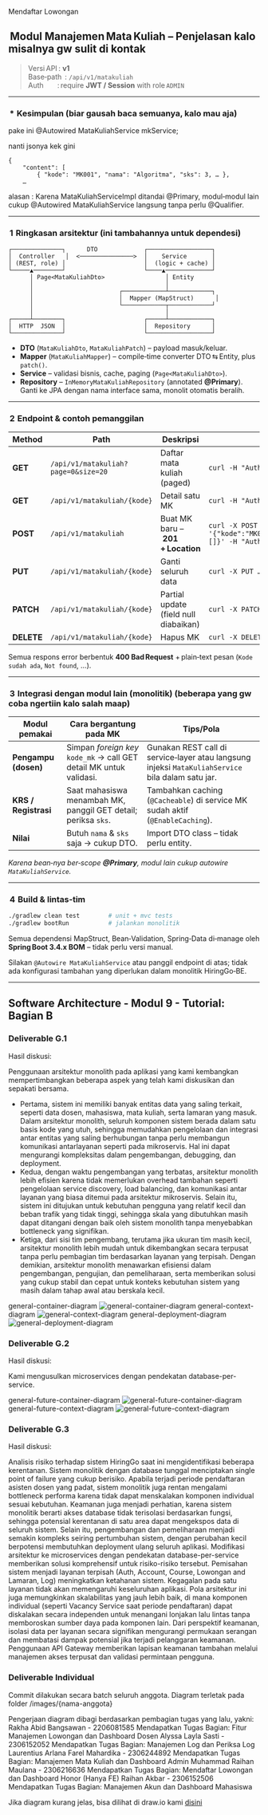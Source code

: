 Mendaftar Lowongan
##  Modul **Manajemen Mata Kuliah** – Penjelasan kalo misalnya gw sulit di kontak

> Versi API : **v1**  
> Base‑path  : `/api/v1/matakuliah`  
> Auth       : require **JWT / Session** with role `ADMIN`

---
###  *  Kesimpulan (biar gausah baca semuanya, kalo mau aja)

pake ini @Autowired MataKuliahService mkService; 

nanti jsonya kek gini
```
{
    "content": [
        { "kode": "MK001", "nama": "Algoritma", "sks": 3, … },
    …
```

alasan : Karena MataKuliahServiceImpl ditandai @Primary, modul‐modul lain cukup @Autowired MataKuliahService langsung tanpa perlu @Qualifier.

---

###  1  Ringkasan arsitektur (ini tambahannya untuk dependesi)

```
┌──────────────┐      DTO             ┌──────────────────┐
│  Controller   │  <───────────────>  │    Service       │
│ (REST, role) │                      │  (logic + cache) │
└─────▲────────┘                      └────▲─────────────┘
      │ Page<MataKuliahDto>                 │ Entity
      │                                     │
      │                        ┌────────────┴────────────┐
      │                        │  Mapper (MapStruct)      │
      │                        └────────────┬────────────┘
      │                                     │
┌─────┴────────┐                      ┌─────┴────────────┐
│  HTTP  JSON  │                      │  Repository      │
└──────────────┘                      └──────────────────┘
```

* **DTO** (`MataKuliahDto`, `MataKuliahPatch`) – payload masuk/keluar.
* **Mapper** (`MataKuliahMapper`) – compile‑time converter DTO ⇆ Entity, plus `patch()`.
* **Service** – validasi bisnis, cache, paging (`Page<MataKuliahDto>`).
* **Repository** – `InMemoryMataKuliahRepository` (annotated **@Primary**). Ganti ke JPA dengan nama interface sama, monolit otomatis beralih.

---

###  2  Endpoint & contoh pemanggilan

| Method | Path | Deskripsi | Contoh `curl` |
|-------|------|-----------|---------------|
| **GET** | `/api/v1/matakuliah?page=0&size=20` | Daftar mata kuliah (paged) | `curl -H "Authorization: Bearer <TOKEN>" http://host/api/v1/matakuliah` |
| **GET** | `/api/v1/matakuliah/{kode}` | Detail satu MK | `curl -H "Authorization: Bearer <TOKEN>" http://host/api/v1/matakuliah/MK001` |
| **POST** | `/api/v1/matakuliah` | Buat MK baru – **201 + Location** | `curl -X POST -H "Content-Type:application/json" -d '{"kode":"MK001","nama":"Algoritma","sks":3,"deskripsi":"Intro","dosenPengampu":[]}' -H "Authorization: Bearer <TOKEN>" http://host/api/v1/matakuliah` |
| **PUT** | `/api/v1/matakuliah/{kode}` | Ganti seluruh data | `curl -X PUT …` |
| **PATCH** | `/api/v1/matakuliah/{kode}` | Partial update (field null diabaikan) | `curl -X PATCH -d '{"sks":4}' …` |
| **DELETE** | `/api/v1/matakuliah/{kode}` | Hapus MK | `curl -X DELETE …` |

Semua respons error berbentuk **400 Bad Request** + plain‑text pesan (`Kode sudah ada`, `Not found`, …).

---

###  3  Integrasi dengan modul lain (monolitik) (beberapa yang gw coba ngertiin kalo salah maap)

| Modul pemakai | Cara bergantung pada MK | Tips/Pola |
|---------------|------------------------|-----------|
| **Pengampu (dosen)** | Simpan *foreign key* `kode_mk` → call GET detail MK untuk validasi. | Gunakan REST call di service‐layer atau langsung injeksi `MataKuliahService` bila dalam satu jar. |
| **KRS / Registrasi** | Saat mahasiswa menambah MK, panggil GET detail; periksa `sks`. | Tambahkan caching (`@Cacheable`) di service MK sudah aktif (`@EnableCaching`). |
| **Nilai** | Butuh `nama` & `sks` saja → cukup DTO. | Import DTO class – tidak perlu entity. |

*Karena bean‐nya ber‑scope **@Primary**, modul lain cukup autowire `MataKuliahService`.*

---

###  4  Build & lintas‐tim

```bash
./gradlew clean test        # unit + mvc tests
./gradlew bootRun           # jalankan monolitik
```

Semua dependensi MapStruct, Bean‑Validation, Spring‑Data di‑manage oleh **Spring Boot 3.4.x BOM** – tidak perlu versi manual.

Silakan `@Autowire MataKuliahService` atau panggil endpoint di atas; tidak ada konfigurasi tambahan yang diperlukan dalam monolitik HiringGo‑BE.

---

## Software Architecture - Modul 9 - Tutorial: Bagian B


### Deliverable G.1
Hasil diskusi:

Penggunaan arsitektur monolith pada aplikasi yang kami kembangkan mempertimbangkan beberapa aspek yang telah kami diskusikan dan sepakati bersama.
- Pertama, sistem ini memiliki banyak entitas data yang saling terkait, seperti data dosen, mahasiswa, mata kuliah, serta lamaran yang masuk. Dalam arsitektur monolith, seluruh komponen sistem berada dalam satu basis kode yang utuh, sehingga memudahkan pengelolaan dan integrasi antar entitas yang saling berhubungan tanpa perlu membangun komunikasi antarlayanan seperti pada mikroservis. Hal ini dapat mengurangi kompleksitas dalam pengembangan, debugging, dan deployment.
- Kedua, dengan waktu pengembangan yang terbatas, arsitektur monolith lebih efisien karena tidak memerlukan overhead tambahan seperti pengelolaan service discovery, load balancing, dan komunikasi antar layanan yang biasa ditemui pada arsitektur mikroservis. Selain itu, sistem ini ditujukan untuk kebutuhan pengguna yang relatif kecil dan beban trafik yang tidak tinggi, sehingga skala yang dibutuhkan masih dapat ditangani dengan baik oleh sistem monolith tanpa menyebabkan bottleneck yang signifikan.
- Ketiga, dari sisi tim pengembang, terutama jika ukuran tim masih kecil, arsitektur monolith lebih mudah untuk dikembangkan secara terpusat tanpa perlu pembagian tim berdasarkan layanan yang terpisah. Dengan demikian, arsitektur monolith menawarkan efisiensi dalam pengembangan, pengujian, dan pemeliharaan, serta memberikan solusi yang cukup stabil dan cepat untuk konteks kebutuhan sistem yang masih dalam tahap awal atau berskala kecil.

general-container-diagram
![general-container-diagram](/images/general-container-diagram.png)
general-context-diagram
![general-context-diagram](/images/general-context-diagram.png)
general-deployment-diagram
![general-deployment-diagram](/images/general-deployment-diagram.png)

### Deliverable G.2
Hasil diskusi:

Kami mengusulkan microservices dengan pendekatan database-per-service.

general-future-container-diagram
![general-future-container-diagram](/images/general-future-container-diagram.png)
general-future-context-diagram
![general-future-context-diagram](/images/general-future-context-diagram.png)

### Deliverable G.3
Hasil diskusi:

Analisis risiko terhadap sistem HiringGo saat ini mengidentifikasi beberapa kerentanan. Sistem monolitik dengan database tunggal menciptakan single point of failure yang cukup berisiko. Apabila terjadi periode pendaftaran asisten dosen yang padat, sistem monolitik juga rentan mengalami bottleneck performa karena tidak dapat menskalakan komponen individual sesuai kebutuhan. Keamanan juga menjadi perhatian, karena sistem monolitik berarti akses database tidak terisolasi berdasarkan fungsi, sehingga potensial kerentanan di satu area dapat mengekspos data di seluruh sistem. Selain itu, pengembangan dan pemeliharaan menjadi semakin kompleks seiring pertumbuhan sistem, dengan perubahan kecil berpotensi membutuhkan deployment ulang seluruh aplikasi.
Modifikasi arsitektur ke microservices dengan pendekatan database-per-service memberikan solusi komprehensif untuk risiko-risiko tersebut. Pemisahan sistem menjadi layanan terpisah (Auth, Account, Course, Lowongan and Lamaran, Log) meningkatkan ketahanan sistem. Kegagalan pada satu layanan tidak akan memengaruhi keseluruhan aplikasi. Pola arsitektur ini juga memungkinkan skalabilitas yang jauh lebih baik, di mana komponen individual (seperti Vacancy Service saat periode pendaftaran) dapat diskalakan secara independen untuk menangani lonjakan lalu lintas tanpa memboroskan sumber daya pada komponen lain. Dari perspektif keamanan, isolasi data per layanan secara signifikan mengurangi permukaan serangan dan membatasi dampak potensial jika terjadi pelanggaran keamanan. Penggunaan API Gateway memberikan lapisan keamanan tambahan melalui manajemen akses terpusat dan validasi permintaan pengguna.

### Deliverable Individual
Commit dilakukan secara batch seluruh anggota. Diagram terletak pada folder /images/{nama-anggota}

Pengerjaan diagram dibagi berdasarkan pembagian tugas yang lalu, yakni:
Rakha Abid Bangsawan - 2206081585
Mendapatkan Tugas Bagian: Fitur Manajemen Lowongan dan Dashboard Dosen
Alyssa Layla Sasti - 2306152052
Mendapatkan Tugas Bagian: Manajemen Log dan Periksa Log
Laurentius Arlana Farel Mahardika - 2306244892
Mendapatkan Tugas Bagian: Manajemen Mata Kuliah dan Dashboard Admin
Muhammad Raihan Maulana - 2306216636
Mendapatkan Tugas Bagian: Mendaftar Lowongan dan Dashboard Honor (Hanya FE)
Raihan Akbar - 2306152506
Mendapatkan Tugas Bagian: Manajemen Akun dan Dashboard Mahasiswa

Jika diagram kurang jelas, bisa dilihat di draw.io kami [disini](https://drive.google.com/file/d/15BBQb-VU09JhqOzyiTkONZZ7gJOJ9bdL/view?usp=sharing) 